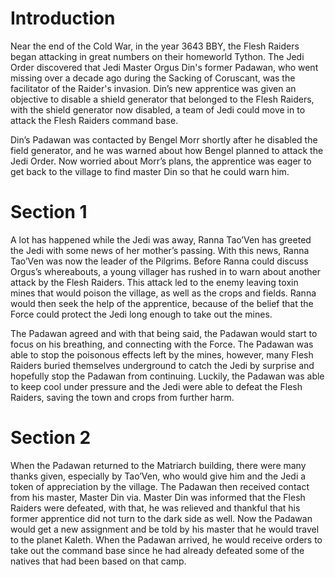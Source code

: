 # Introduction

Near the end of the Cold War, in the year 3643 BBY, the Flesh Raiders began attacking in great numbers on their homeworld Tython.
The Jedi Order discovered that Jedi Master Orgus Din's former Padawan, who went missing over a decade ago during the Sacking of Coruscant, was the facilitator of the Raider's invasion.
Din’s new apprentice was given an objective to disable a shield generator that belonged to the Flesh Raiders, with the shield generator now disabled, a team of Jedi could move in to attack the Flesh Raiders command base.

Din’s Padawan was contacted by Bengel Morr shortly after he disabled the field generator, and he was warned about how Bengel planned to attack the Jedi Order.
Now worried about Morr’s plans, the apprentice was eager to get back to the village to find master Din so that he could warn him.

# Section 1

A lot has happened while the Jedi was away, Ranna Tao’Ven has greeted the Jedi with some news of her mother’s passing.
With this news, Ranna Tao’Ven was now the leader of the Pilgrims.
Before Ranna could discuss Orgus’s whereabouts, a young villager has rushed in to warn about another attack by the Flesh Raiders.
This attack led to the enemy leaving toxin mines that would poison the village, as well as the crops and fields.
Ranna would then seek the help of the apprentice, because of the belief that the Force could protect the Jedi long enough to take out the mines.

The Padawan agreed and with that being said, the Padawan would start to focus on his breathing, and connecting with the Force.
The Padawan was able to stop the poisonous effects left by the mines, however, many Flesh Raiders buried themselves underground to catch the Jedi by surprise and hopefully stop the Padawan from continuing.
Luckily, the Padawan was able to keep cool under pressure and the Jedi were able to defeat the Flesh Raiders, saving the town and crops from further harm.

# Section 2

When the Padawan returned to the Matriarch building, there were many thanks given, especially by Tao’Ven, who would give him and the Jedi a token of appreciation by the village.
The Padawan then received contact from his master, Master Din via.
Master Din was informed that the Flesh Raiders were defeated, with that, he was relieved and thankful that his former apprentice did not turn to the dark side as well.
Now the Padawan would get a new assignment and be told by his master that he would travel to the planet Kaleth.
When the Padawan arrived, he would receive orders to take out the command base since he had already defeated some of the natives that had been based on that camp.
